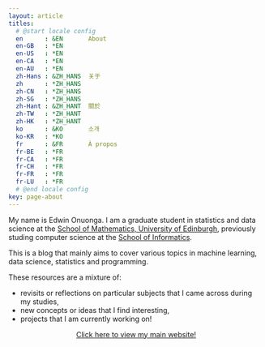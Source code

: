 ```yaml
---
layout: article
titles:
  # @start locale config
  en      : &EN       About
  en-GB   : *EN
  en-US   : *EN
  en-CA   : *EN
  en-AU   : *EN
  zh-Hans : &ZH_HANS  关于
  zh      : *ZH_HANS
  zh-CN   : *ZH_HANS
  zh-SG   : *ZH_HANS
  zh-Hant : &ZH_HANT  關於
  zh-TW   : *ZH_HANT
  zh-HK   : *ZH_HANT
  ko      : &KO       소개
  ko-KR   : *KO
  fr      : &FR       À propos
  fr-BE   : *FR
  fr-CA   : *FR
  fr-CH   : *FR
  fr-FR   : *FR
  fr-LU   : *FR
  # @end locale config
key: page-about
---
```


My name is Edwin Onuonga. I am a graduate student in statistics and data science at the [School of Mathematics, University of Edinburgh](https://www.maths.ed.ac.uk/school-of-mathematics), previously studing computer science at the [School of Informatics](https://www.ed.ac.uk/informatics).

This is a blog that mainly aims to cover various topics in machine learning, data science, statistics and programming.

These resources are a mixture of:

- revisits or reflections on particular subjects that I came across during my studies,
- new concepts or ideas that I find interesting,
- projects that I am currently working on!

<p align="center">
  <a href="https://eonu.net">Click here to view my main website!</a>
</p>